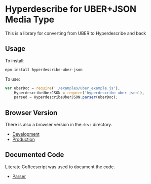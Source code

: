 Hyperdescribe for UBER+JSON Media Type
======================================

This is a library for converting from UBER to Hyperdescribe and back

## Usage

To install:

```javascript
npm install hyperdescribe-uber-json
```

To use:

```javascript
var uberDoc = require('./examples/uber_example.js'),
    HyperdescribeUberJSON = require('hyperdescribe-uber-json'),
    parsed = HyperdescribeUberJSON.parser(uberDoc);
```

## Browser Version

There is also a browser version in the `dist` directory.

* [Development](dist/uberjson.hyperdescribe.js)
* [Production](dist/uberjson.hyperdescribe.min.js)

## Documented Code

Literate Coffeescript was used to document the code.

* [Parser](src/parser.litcoffee)
